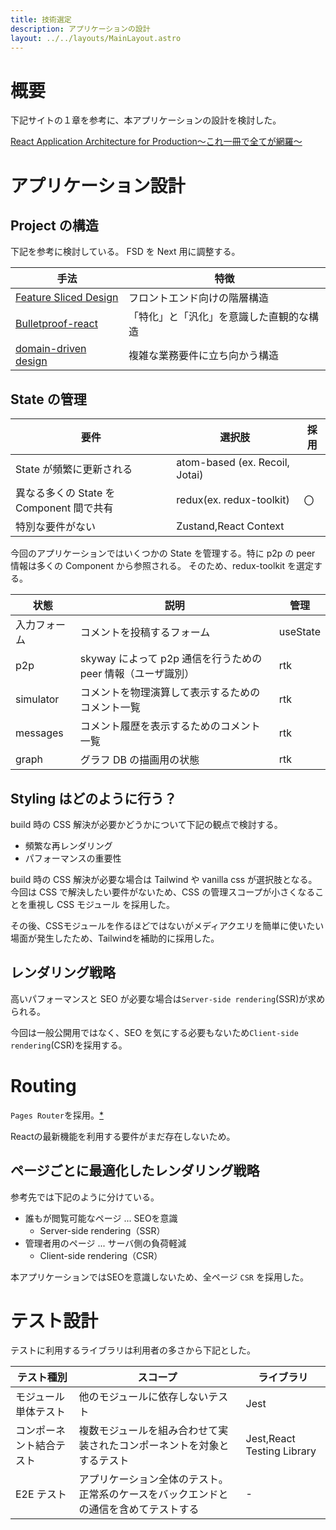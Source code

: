 ```yaml
---
title: 技術選定
description: アプリケーションの設計
layout: ../../layouts/MainLayout.astro
---
```


# 概要

下記サイトの１章を参考に、本アプリケーションの設計を検討した。

[React Application Architecture for Production〜これ一冊で全てが網羅〜](https://qiita.com/taisei-13046/items/64f764ad2d2caaf4d7d4)

# アプリケーション設計

## Project の構造

下記を参考に検討している。 FSD を Next 用に調整する。

| 手法                                                                                           | 特徴                                     
| ---------------------------------------------------------------------------------------------- | ---------------------------------------- |
| [Feature Sliced Design](https://zenn.dev/kyuki/articles/d736b0957e6336)                        | フロントエンド向けの階層構造             |
| [Bulletproof-react](https://zenn.dev/ukkyon/articles/03893da1dbf825)                           | 「特化」と「汎化」を意識した直観的な構造 |
| [domain-driven design](https://zenn.dev/yamachan0625/books/ddd-hands-on/viewer/chapter1_intro) | 複雑な業務要件に立ち向かう構造           |

## State の管理

| 要件                                     | 選択肢                         | 採用 |
| ---------------------------------------- | ------------------------------ | ---- |
| State が頻繁に更新される                 | atom-based (ex. Recoil, Jotai) |
| 異なる多くの State を Component 間で共有 | redux(ex. redux-toolkit)       | 〇   |
| 特別な要件がない                         | Zustand,React Context          |

今回のアプリケーションではいくつかの State を管理する。特に p2p の peer 情報は多くの Component から参照される。
そのため、redux-toolkit を選定する。

| 状態         | 説明                                                         | 管理     |
| ------------ | ------------------------------------------------------------ | -------- |
| 入力フォーム | コメントを投稿するフォーム                                   | useState |
| p2p          | skyway によって p2p 通信を行うための peer 情報（ユーザ識別） | rtk      |
| simulator    | コメントを物理演算して表示するためのコメント一覧             | rtk      |
| messages     | コメント履歴を表示するためのコメント一覧                     | rtk      |
| graph        | グラフ DB の描画用の状態                                     | rtk      |

## Styling はどのように行う？

build 時の CSS 解決が必要かどうかについて下記の観点で検討する。

- 頻繁な再レンダリング
- パフォーマンスの重要性

build 時の CSS 解決が必要な場合は Tailwind や vanilla css が選択肢となる。  
今回は CSS で解決したい要件がないため、CSS の管理スコープが小さくなることを重視し CSS モジュール を採用した。

その後、CSSモジュールを作るほどではないがメディアクエリを簡単に使いたい場面が発生したため、Tailwindを補助的に採用した。


## レンダリング戦略

高いパフォーマンスと SEO が必要な場合は`Server-side rendering`(SSR)が求められる。

今回は一般公開用ではなく、SEO を気にする必要もないため`Client-side rendering`(CSR)を採用する。

# Routing

`Pages Router`を採用。[*](https://nextjs.org/docs/pages)

Reactの最新機能を利用する要件がまだ存在しないため。

## ページごとに最適化したレンダリング戦略
参考先では下記のように分けている。

- 誰もが閲覧可能なページ ... SEOを意識
  - Server-side rendering（SSR）
- 管理者用のページ ... サーバ側の負荷軽減
  - Client-side rendering（CSR）

本アプリケーションではSEOを意識しないため、全ページ `CSR` を採用した。

# テスト設計

テストに利用するライブラリは利用者の多さから下記とした。

| テスト種別               | スコープ                                                                             | ライブラリ                 |
| ------------------------ | ------------------------------------------------------------------------------------ | -------------------------- |
| モジュール単体テスト     | 他のモジュールに依存しないテスト                                                     | Jest                       |
| コンポーネント結合テスト | 複数モジュールを組み合わせて実装されたコンポーネントを対象とするテスト               | Jest,React Testing Library |
| E2E テスト               | アプリケーション全体のテスト。正常系のケースをバックエンドとの通信を含めてテストする | -                          |
